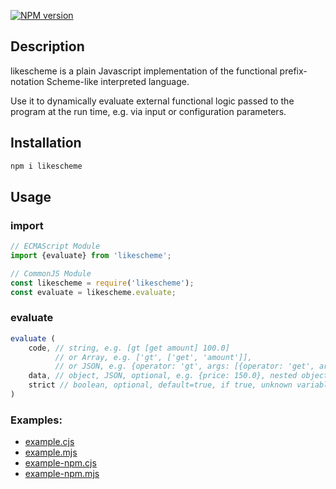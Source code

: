 [![NPM version][npm-image]][npm-url]

## Description
likescheme is a plain Javascript implementation of the functional prefix-notation Scheme-like interpreted language.

Use it to dynamically evaluate external functional logic passed to the program at the run time, e.g. via input or configuration parameters.

## Installation

```bash
npm i likescheme
```

## Usage

### import

```javascript
// ECMAScript Module
import {evaluate} from 'likescheme';

// CommonJS Module
const likescheme = require('likescheme');
const evaluate = likescheme.evaluate;
```

### evaluate

```javascript
evaluate (
    code, // string, e.g. [gt [get amount] 100.0]
          // or Array, e.g. ['gt', ['get', 'amount']],
          // or JSON, e.g. {operator: 'gt', args: [{operator: 'get', args: ['amount']}, 100.0]}
    data, // object, JSON, optional, e.g. {price: 150.0}, nested objects and lists are supported (see examples)
    strict // boolean, optional, default=true, if true, unknown variable throws error, else they are set to undefined
)
```

### Examples:
- [example.cjs](https://github.com/dlyakove/likescheme/blob/main/example.cjs)
- [example.mjs](https://github.com/dlyakove/likescheme/blob/main/example.mjs)
- [example-npm.cjs](https://github.com/dlyakove/likescheme/blob/main/example-npm.cjs)
- [example-npm.mjs](https://github.com/dlyakove/likescheme/blob/main/example-npm.mjs)

[npm-url]: https://www.npmjs.com/package/likescheme
[npm-image]: https://img.shields.io/npm/v/likescheme.svg
